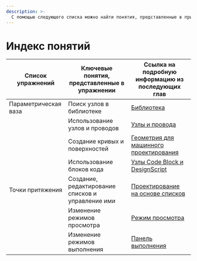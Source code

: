 ```yaml
---
description: >-
  С помощью следующего списка можно найти понятия, представленные в примерах рабочих процессов.
---
```


# Индекс понятий

| Список упражнений | Ключевые понятия, представленные в упражнении | Ссылка на подробную информацию из последующих глав |
| ---------------- | ------------------------------------ | ---------------------------------------------------------------------------------------------------------- |
| Параметрическая ваза | Поиск узлов в библиотеке | [Библиотека](../3\_user\_interface/2-library.md) |
|                  | Использование узлов и проводов | [Узлы и провода](../4\_nodes\_and\_wires/) |
|                  | Создание кривых и поверхностей | [Геометрия для машинного проектирования](../5\_essential\_nodes\_and\_concepts/5-2\_geometry-for-computational-design/) |
|                  | Использование блоков кода | [Узлы Code Block и DesignScript](../8\_coding\_in\_dynamo/8-1\_code-blocks-and-design-script/) |
| Точки притяжения | Создание, редактирование списков и управление ими | [Проектирование на основе списков](../5\_essential\_nodes\_and\_concepts/5-4\_designing-with-lists/) |
|                  | Изменение режимов просмотра | [Режим просмотра](../3\_user\_interface/1-workspace.md#preview-mode) |
|                  | Изменение режимов выполнения | [Панель выполнения](../3\_user\_interface/#execution-bar) |
